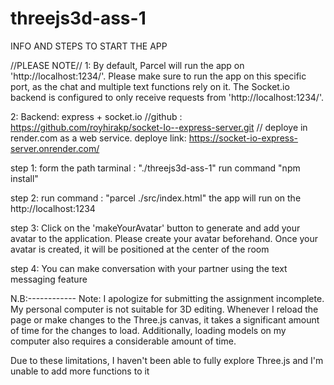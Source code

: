 # threejs3d-ass-1

INFO AND STEPS TO START THE APP

//PLEASE NOTE//
1: By default, Parcel will run the app on 'http://localhost:1234/'. Please make sure to run the app on this specific port, as the chat and multiple text functions rely on it. The Socket.io backend is configured to only receive requests from 'http://localhost:1234/'.

2: Backend: express + socket.io
//github : https://github.com/royhirakp/socket-Io--express-server.git
// deploye in render.com as a web service. deploye link: https://socket-io-express-server.onrender.com/

step 1:
form the path tarminal : "./threejs3d-ass-1"
run command "npm install"

step 2:
run command : "parcel ./src/index.html"
the app will run on the http://localhost:1234

step 3:
Click on the 'makeYourAvatar' button to generate and add your avatar to the application. Please create your avatar beforehand. Once your avatar is created, it will be positioned at the center of the room

step 4:
You can make conversation with your partner using the text messaging feature

N.B:------------
Note: I apologize for submitting the assignment incomplete. My personal computer is not suitable for 3D editing. Whenever I reload the page or make changes to the Three.js canvas, it takes a significant amount of time for the changes to load. Additionally, loading models on my computer also requires a considerable amount of time.

Due to these limitations, I haven't been able to fully explore Three.js and I'm unable to add more functions to it
